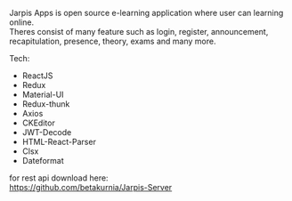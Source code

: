 Jarpis Apps is open source e-learning application where user can learning online. <br/>
Theres consist of many feature such as login, register, announcement, recapitulation, presence, theory, exams and many more.<br/>

Tech:

<ul>
  <li>ReactJS</li>
  <li>Redux</li>
  <li>Material-UI</li>
   <li>Redux-thunk</li>
   <li>Axios</li>
   <li>CKEditor</li>
   <li>JWT-Decode</li>
   <li>HTML-React-Parser</li>
   <li>Clsx</li>
  <li>Dateformat</li>
</ul>

for rest api download here: <br/>
https://github.com/betakurnia/Jarpis-Server
